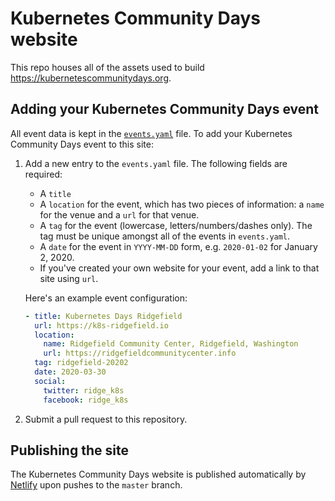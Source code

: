 # Kubernetes Community Days website

This repo houses all of the assets used to build https://kubernetescommunitydays.org.

## Adding your Kubernetes Community Days event

All event data is kept in the [`events.yaml`](./data/events.yaml) file. To add your Kubernetes Community Days event to this site:

1. Add a new entry to the `events.yaml` file. The following fields are required:

    * A `title`
    * A `location` for the event, which has two pieces of information: a `name` for the venue and a `url` for that venue.
    * A `tag` for the event (lowercase, letters/numbers/dashes only). The tag must be unique amongst all of the events in `events.yaml`.
    * A `date` for the event in `YYYY-MM-DD` form, e.g. `2020-01-02` for January 2, 2020.
    * If you've created your own website for your event, add a link to that site using `url`.
  
    Here's an example event configuration:

    ```yaml
    - title: Kubernetes Days Ridgefield
      url: https://k8s-ridgefield.io
      location:
        name: Ridgefield Community Center, Ridgefield, Washington
        url: https://ridgefieldcommunitycenter.info
      tag: ridgefield-20202
      date: 2020-03-30
      social:
        twitter: ridge_k8s
        facebook: ridge_k8s
    ```

2. Submit a pull request to this repository.

## Publishing the site

The Kubernetes Community Days website is published automatically by [Netlify](https://netlify.com) upon pushes to the `master` branch.
